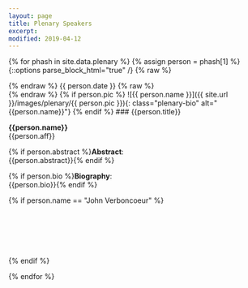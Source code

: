 ```yaml
---
layout: page
title: Plenary Speakers
excerpt: 
modified: 2019-04-12
---
```


{% for phash in site.data.plenary %}
{% assign person = phash[1] %}
{::options parse_block_html="true" /}
{% raw %}
<div class="plenary-date">
{% endraw %}
{{ person.date }}
{% raw %}
</div>
{% endraw %}
{% if person.pic %}
![{{ person.name }}]({{ site.url }}/images/plenary/{{ person.pic }}){: class="plenary-bio" alt="{{person.name}}"}
{% endif %} 
### {{person.title}}

__{{person.name}}__<br>
{{person.aff}}

{% if person.abstract %}__Abstract__:<br>
{{person.abstract}}{% endif %}

{% if person.bio %}__Biography__:<br>
{{person.bio}}{% endif %}

{% if person.name == "John Verboncoeur" %}
<br><br><br><br><br><br><br>
{% endif %}

{% endfor %}
